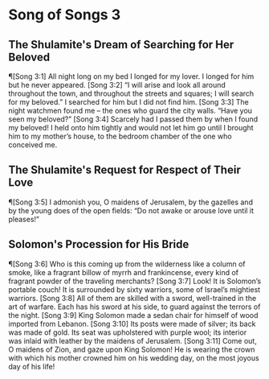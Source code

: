 # Song of Songs 3

## The Shulamite's Dream of Searching for Her Beloved
¶[Song 3:1] All night long on my bed I longed for my lover. I longed for him but he never appeared.
[Song 3:2] “I will arise and look all around throughout the town, and throughout the streets and squares; I will search for my beloved.” I searched for him but I did not find him.
[Song 3:3] The night watchmen found me – the ones who guard the city walls. “Have you seen my beloved?”
[Song 3:4] Scarcely had I passed them by when I found my beloved! I held onto him tightly and would not let him go until I brought him to my mother’s house, to the bedroom chamber of the one who conceived me.

## The Shulamite's Request for Respect of Their Love
¶[Song 3:5] I admonish you, O maidens of Jerusalem, by the gazelles and by the young does of the open fields: “Do not awake or arouse love until it pleases!”

## Solomon's Procession for His Bride
¶[Song 3:6] Who is this coming up from the wilderness like a column of smoke, like a fragrant billow of myrrh and frankincense, every kind of fragrant powder of the traveling merchants?
[Song 3:7] Look! It is Solomon’s portable couch! It is surrounded by sixty warriors, some of Israel’s mightiest warriors.
[Song 3:8] All of them are skilled with a sword, well-trained in the art of warfare. Each has his sword at his side, to guard against the terrors of the night.
[Song 3:9] King Solomon made a sedan chair for himself of wood imported from Lebanon.
[Song 3:10] Its posts were made of silver; its back was made of gold. Its seat was upholstered with purple wool; its interior was inlaid with leather by the maidens of Jerusalem.
[Song 3:11] Come out, O maidens of Zion, and gaze upon King Solomon! He is wearing the crown with which his mother crowned him on his wedding day, on the most joyous day of his life!
